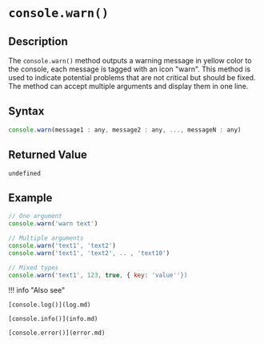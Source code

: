 # `console.warn()`

## Description
The `console.warn()` method outputs a warning message in yellow color to the console, each message is tagged with an icon "warn". This method is used to indicate potential problems that are not critical but should be fixed. The method can accept multiple arguments and display them in one line.

## Syntax
```javascript
console.warn(message1 : any, message2 : any, ..., messageN : any)
```
## Returned Value
`undefined`

## Example
```javascript
// One argument
console.warn('warn text')

// Multiple arguments
console.warn('text1', 'text2')
console.warn('text1', 'text2', .. , 'text10')

// Mixed types
console.warn('text1', 123, true, { key: 'value''})
```
!!! info "Also see"

	[console.log()](log.md)

    [console.info()](info.md)
    
	[console.error()](error.md)
